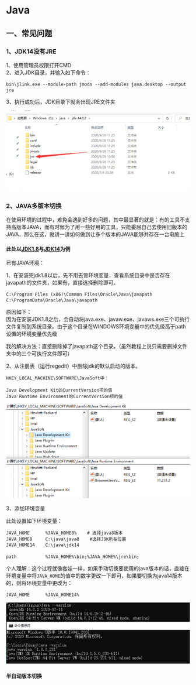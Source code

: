 # Java

## 一、常见问题

### 1、JDK14没有JRE

1、使用管理员权限打开CMD  
2、进入JDK目录，并输入如下命令：

```text
bin\jlink.exe --module-path jmods --add-modules java.desktop --output jre
```

3、执行成功后，JDK目录下就会出现JRE文件夹

![](../../.gitbook/assets/image%20%28526%29.png)

### 2、JAVA多版本切换

在使用环境的过程中，难免会遇到好多的问题，其中最显著的就是：有的工具不支持高版本JAVA，而有时候为了用一些好用的工具，只能委屈自己去使用旧版本的JAVA，那么在这，就讲一讲如何做到让多个版本的JAVA能够共存在一台电脑上

#### **此处以**[**JDK1.8**](https://www.java.com/zh-CN/download/)**与**[**JDK14**](https://www.oracle.com/java/technologies/javase-jdk14-downloads.html)**为例**

已有JAVA环境：

1、在安装完jdk1.8以后，先不用去管环境变量，查看系统目录中是否存在javapath的文件夹，如果有，直接选择删除即可。

```text
C:\Program Files (x86)\Common Files\Oracle\Java\javapath
C:\ProgramData\Oracle\Java\javapath
```

原因如下：  
因为在安装JDK1.8之后，会自动将java.exe、javaw.exe、javaws.exe三个可执行文件复制到系统目录。由于这个目录在WINDOWS环境变量中的优先级高于path设置的环境变量优先级

我的解决方法：直接删除掉了javapath这个目录。（虽然教程上说只需要删掉文件夹中的三个可执行文件即可）

2、从注册表（运行regedit）中删除jdk的默认启动的版本。

```text
HKEY_LOCAL_MACHINE\SOFTWARE\JavaSoft中：

Java Development Kit的CurrentVersion项的值
Java Runtime Environment的CurrentVersion项的值
```

![](../../.gitbook/assets/image%20%28520%29.png)

3、添加环境变量

此处设置如下环境变量：

```text
JAVA_HOME      %JAVA_HOME8%    # 选择java8版本
JAVA_HOME8     C:\java\java8    #选择JDK所在位置
JAVA_HOME14    C:\java\jdk14  
  
path           %JAVA_HOME%\bin;%JAVA_HOME%\jre\bin;
```

 个人理解：这个过程就像套娃一样，如果手动切换要使用的java版本的话，直接在环境变量中将`JAVA_HOME`的值中的数字更改一下即可，如果要切换为java14版本的，则将环境变量中更改为：

```text
JAVA_HOME      %JAVA_HOME14%
```

![&#x7248;&#x672C;&#x5207;&#x6362;&#x524D;&#x540E;&#x6548;&#x679C;&#x56FE;](../../.gitbook/assets/image%20%28519%29.png)

#### 半自动版本切换



